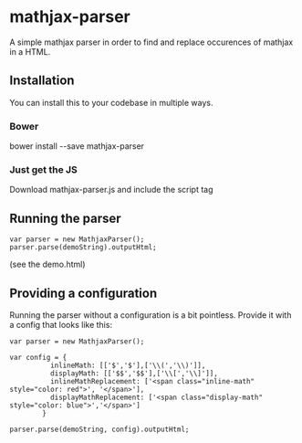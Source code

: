 # mathjax-parser

A simple mathjax parser in order to find and replace occurences of mathjax in a HTML.

## Installation
You can install this to your codebase in multiple ways.

### Bower
bower install --save mathjax-parser

### Just get the JS
Download mathjax-parser.js and include the script tag

## Running the parser
```
var parser = new MathjaxParser();
parser.parse(demoString).outputHtml;
```
(see the demo.html)

## Providing a configuration
Running the parser without a configuration is a bit pointless. Provide it with a config that looks like this:
```
var parser = new MathjaxParser();

var config = {
          inlineMath: [['$','$'],['\\(','\\)']],
          displayMath: [['$$','$$'],['\\[','\\]']],
          inlineMathReplacement: ['<span class="inline-math" style="color: red">', '</span>'],
          displayMathReplacement: ['<span class="display-math" style="color: blue">','</span>']
        }

parser.parse(demoString, config).outputHtml;
```
